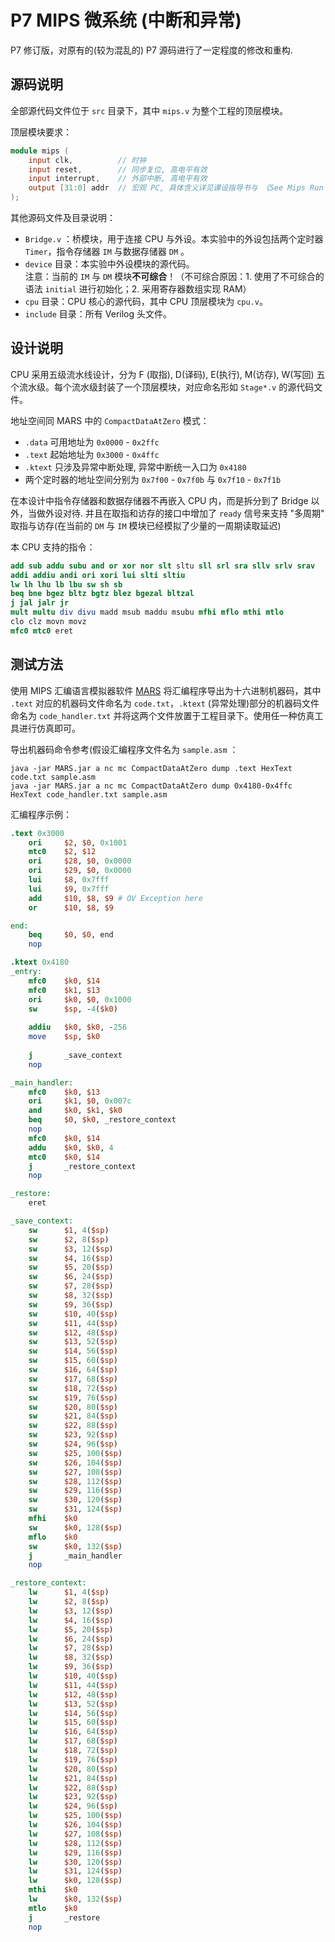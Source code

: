 # P7 MIPS 微系统 (中断和异常)

P7 修订版，对原有的(较为混乱的) P7 源码进行了一定程度的修改和重构.

## 源码说明

全部源代码文件位于 `src` 目录下，其中 `mips.v` 为整个工程的顶层模块。

顶层模块要求：

```verilog
module mips (
    input clk,          // 时钟
    input reset,        // 同步复位, 高电平有效
    input interrupt,    // 外部中断, 高电平有效
    output [31:0] addr  // 宏观 PC, 具体含义详见课设指导书与 《See Mips Run Linux》
);
```
其他源码文件及目录说明：
- `Bridge.v` ：桥模块，用于连接 CPU 与外设。本实验中的外设包括两个定时器 `Timer`，指令存储器 `IM` 与数据存储器 `DM` 。
- `device` 目录：本实验中外设模块的源代码。<br>
注意：当前的 `IM` 与 `DM` 模块**不可综合**！（不可综合原因：1. 使用了不可综合的语法 `initial` 进行初始化；2. 采用寄存器数组实现 RAM）
- `cpu` 目录：CPU 核心的源代码，其中 CPU 顶层模块为 `cpu.v`。
- `include` 目录：所有 Verilog 头文件。


## 设计说明

CPU 采用五级流水线设计，分为 F (取指), D(译码), E(执行), M(访存), W(写回) 五个流水级。每个流水级封装了一个顶层模块，对应命名形如 `Stage*.v` 的源代码文件。

地址空间同 MARS 中的 `CompactDataAtZero` 模式：
- `.data` 可用地址为 `0x0000` - `0x2ffc`
- `.text` 起始地址为 `0x3000` - `0x4ffc`
- `.ktext` 只涉及异常中断处理, 异常中断统一入口为 `0x4180` 
- 两个定时器的地址空间分别为 `0x7f00` - `0x7f0b` 与 `0x7f10` - `0x7f1b` 

在本设计中指令存储器和数据存储器不再嵌入 CPU 内，而是拆分到了 Bridge 以外，当做外设对待. 并且在取指和访存的接口中增加了 `ready` 信号来支持 "多周期" 取指与访存(在当前的 `DM` 与 `IM` 模块已经模拟了少量的一周期读取延迟)

本 CPU 支持的指令：

```mips
add sub addu subu and or xor nor slt sltu sll srl sra sllv srlv srav
addi addiu andi ori xori lui slti sltiu
lw lh lhu lb lbu sw sh sb
beq bne bgez bltz bgtz blez bgezal bltzal
j jal jalr jr
mult multu div divu madd msub maddu msubu mfhi mflo mthi mtlo
clo clz movn movz
mfc0 mtc0 eret
```

## 测试方法

使用 MIPS 汇编语言模拟器软件 [MARS](http://courses.missouristate.edu/KenVollmar/MARS/) 将汇编程序导出为十六进制机器码，其中 `.text` 对应的机器码文件命名为 `code.txt`，`.ktext` (异常处理)部分的机器码文件命名为 `code_handler.txt` 并将这两个文件放置于工程目录下。使用任一种仿真工具进行仿真即可。

导出机器码命令参考(假设汇编程序文件名为 `sample.asm` ：

```batch
java -jar MARS.jar a nc mc CompactDataAtZero dump .text HexText code.txt sample.asm
java -jar MARS.jar a nc mc CompactDataAtZero dump 0x4180-0x4ffc HexText code_handler.txt sample.asm
```


汇编程序示例：

```mips
.text 0x3000
    ori     $2, $0, 0x1001
    mtc0    $2, $12
    ori     $28, $0, 0x0000
    ori     $29, $0, 0x0000
    lui     $8, 0x7fff
    lui     $9, 0x7fff
    add     $10, $8, $9 # OV Exception here
    or      $10, $8, $9

end:
    beq     $0, $0, end
    nop

.ktext 0x4180
_entry:
    mfc0    $k0, $14
    mfc0    $k1, $13
    ori     $k0, $0, 0x1000
    sw      $sp, -4($k0)
    
    addiu   $k0, $k0, -256
    move    $sp, $k0
    
    j       _save_context
    nop

_main_handler:
    mfc0    $k0, $13
    ori     $k1, $0, 0x007c
    and     $k0, $k1, $k0
    beq     $0, $k0, _restore_context
    nop
    mfc0    $k0, $14
    addu    $k0, $k0, 4
    mtc0    $k0, $14
    j       _restore_context
    nop

_restore:
    eret

_save_context:
    sw      $1, 4($sp)
    sw      $2, 8($sp)
    sw      $3, 12($sp)
    sw      $4, 16($sp)
    sw      $5, 20($sp)
    sw      $6, 24($sp)
    sw      $7, 28($sp)
    sw      $8, 32($sp)
    sw      $9, 36($sp)
    sw      $10, 40($sp)
    sw      $11, 44($sp)
    sw      $12, 48($sp)
    sw      $13, 52($sp)
    sw      $14, 56($sp)
    sw      $15, 60($sp)
    sw      $16, 64($sp)
    sw      $17, 68($sp)
    sw      $18, 72($sp)
    sw      $19, 76($sp)
    sw      $20, 80($sp)
    sw      $21, 84($sp)
    sw      $22, 88($sp)
    sw      $23, 92($sp)
    sw      $24, 96($sp)
    sw      $25, 100($sp)
    sw      $26, 104($sp)
    sw      $27, 108($sp)
    sw      $28, 112($sp)
    sw      $29, 116($sp)
    sw      $30, 120($sp)
    sw      $31, 124($sp)
    mfhi    $k0
    sw      $k0, 128($sp)
    mflo    $k0
    sw      $k0, 132($sp)
    j       _main_handler
    nop

_restore_context:
    lw      $1, 4($sp)
    lw      $2, 8($sp)
    lw      $3, 12($sp)
    lw      $4, 16($sp)
    lw      $5, 20($sp)
    lw      $6, 24($sp)
    lw      $7, 28($sp)
    lw      $8, 32($sp)
    lw      $9, 36($sp)
    lw      $10, 40($sp)
    lw      $11, 44($sp)
    lw      $12, 48($sp)
    lw      $13, 52($sp)
    lw      $14, 56($sp)
    lw      $15, 60($sp)
    lw      $16, 64($sp)
    lw      $17, 68($sp)
    lw      $18, 72($sp)
    lw      $19, 76($sp)
    lw      $20, 80($sp)
    lw      $21, 84($sp)
    lw      $22, 88($sp)
    lw      $23, 92($sp)
    lw      $24, 96($sp)
    lw      $25, 100($sp)
    lw      $26, 104($sp)
    lw      $27, 108($sp)
    lw      $28, 112($sp)
    lw      $29, 116($sp)
    lw      $30, 120($sp)
    lw      $31, 124($sp)
    lw      $k0, 128($sp)
    mthi    $k0
    lw      $k0, 132($sp)
    mtlo    $k0
    j       _restore
    nop
```